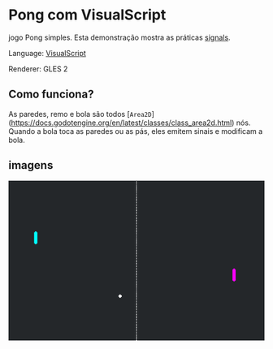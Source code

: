 # Pong com VisualScript

jogo Pong simples. Esta demonstração mostra as práticas
[signals](https://docs.godotengine.org/en/latest/getting_started/step_by_step/signals.html).

Language: [VisualScript](https://docs.godotengine.org/en/latest/tutorials/scripting/visual_script/index.html)

Renderer: GLES 2


## Como funciona?

As paredes, remo e bola são todos
[`Area2D`] (https://docs.godotengine.org/en/latest/classes/class_area2d.html)
nós. Quando a bola toca as paredes ou as pás,
eles emitem sinais e modificam a bola.

## imagens

![Screenshot](screenshots/pong.png)
